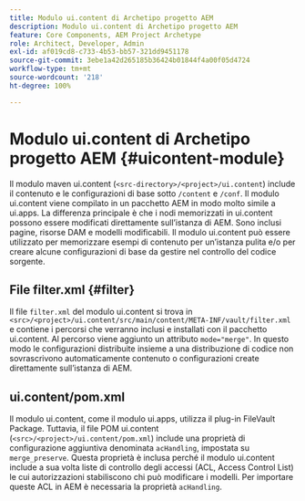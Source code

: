 ```yaml
---
title: Modulo ui.content di Archetipo progetto AEM
description: Modulo ui.content di Archetipo progetto AEM
feature: Core Components, AEM Project Archetype
role: Architect, Developer, Admin
exl-id: af019cd8-c733-4b53-bb57-321dd9451178
source-git-commit: 3ebe1a42d265185b36424b01844f4a00f05d4724
workflow-type: tm+mt
source-wordcount: '218'
ht-degree: 100%

---
```


# Modulo ui.content di Archetipo progetto AEM {#uicontent-module}

Il modulo maven ui.content (`<src-directory>/<project>/ui.content`) include il contenuto e le configurazioni di base sotto `/content` e `/conf`. Il modulo ui.content viene compilato in un pacchetto AEM in modo molto simile a ui.apps. La differenza principale è che i nodi memorizzati in ui.content possono essere modificati direttamente sull’istanza di AEM. Sono inclusi pagine, risorse DAM e modelli modificabili. Il modulo ui.content può essere utilizzato per memorizzare esempi di contenuto per un’istanza pulita e/o per creare alcune configurazioni di base da gestire nel controllo del codice sorgente.

## File filter.xml {#filter}

Il file `filter.xml` del modulo ui.content si trova in `<src>/<project>/ui.content/src/main/content/META-INF/vault/filter.xml` e contiene i percorsi che verranno inclusi e installati con il pacchetto ui.content. Al percorso viene aggiunto un attributo `mode="merge"`. In questo modo le configurazioni distribuite insieme a una distribuzione di codice non sovrascrivono automaticamente contenuto o configurazioni create direttamente sull’istanza di AEM.

## ui.content/pom.xml

Il modulo ui.content, come il modulo ui.apps, utilizza il plug-in FileVault Package. Tuttavia, il file POM ui.content (`<src>/<project>/ui.content/pom.xml`) include una proprietà di configurazione aggiuntiva denominata `acHandling`, impostata su `merge_preserve`. Questa proprietà è inclusa perché il modulo ui.content include a sua volta liste di controllo degli accessi (ACL, Access Control List) le cui autorizzazioni stabiliscono chi può modificare i modelli. Per importare queste ACL in AEM è necessaria la proprietà `acHandling`.
